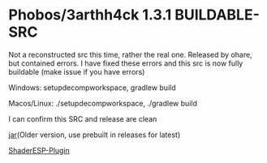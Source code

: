# Phobos/3arthh4ck 1.3.1 BUILDABLE-SRC

Not a reconstructed src this time, rather the real one.
Released by ohare, but contained errors. I have fixed these errors and this src is now fully buildable (make issue if you have errors)

Windows: setupdecompworkspace, gradlew build

Macos/Linux: ./setupdecompworkspace, ./gradlew build

I can confirm this SRC and release are clean

[jar](https://github.com/Gopro336/clean-3arthh4ck-1.3.1/releases/tag/clean)(Older version, use prebuilt in releases for latest)

[ShaderESP-Plugin](https://github.com/Gopro336/3arthh4ck-ShaderESP-Plugin)

